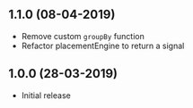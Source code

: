 ## 1.1.0 (08-04-2019)
  
* Remove custom `groupBy` function
* Refactor placementEngine to return a signal

## 1.0.0 (28-03-2019)

* Initial release
